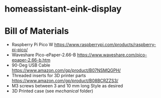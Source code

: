 # homeassistant-eink-display

# Bill of Materials

- Raspberry Pi Pico W
https://www.raspberrypi.com/products/raspberry-pi-pico/
- Waveshare Pico-ePaper-2.66-B 
https://www.waveshare.com/pico-epaper-2.66-b.htm 
- 90-Deg USB Cable
https://www.amazon.com/gp/product/B07NSMQGPH/ 
- Threaded inserts for 3D printer parts
https://www.amazon.com/gp/product/B08BCRZZS3/
- M3 screws between 3 and 10 mm long
Style as desired
- 3D Printed case (see _mechanical_ folder)